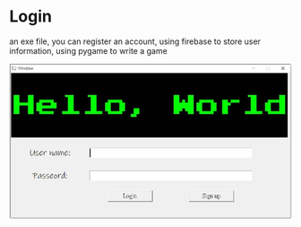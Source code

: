 # Login

an exe file, you can register an account, using firebase to store user information, using pygame to write a game




![image](https://github.com/muscleee/Login/blob/master/picture/home.PNG)
